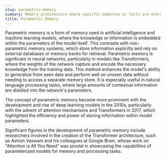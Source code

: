 ```yaml
---
slug: parametric-memory
summary: Memory architecture where specific memories or facts are stored using parameterized models, often used to improve efficiency in storing and retrieving information in machine learning systems.
title: Parametric Memory
---
```


Parametric memory is a form of memory used in artificial intelligence and machine learning models, where the knowledge or information is embedded within the parameters of the model itself. This contrasts with non-parametric memory systems, which store information explicitly and rely on external databases or memory banks for retrieval. Parametric memory is significant in neural networks, particularly in models like Transformers, where the weights of the network capture and encode the necessary knowledge from the training data. This method enhances the model's ability to generalize from seen data and perform well on unseen data without needing to access a separate memory store. It is especially useful in natural language processing tasks, where large amounts of contextual information are distilled into the network's parameters.

The concept of parametric memory became more prominent with the development and rise of deep learning models in the 2010s, particularly with the advent of attention mechanisms and Transformers in 2017, which highlighted the efficiency and power of storing information within model parameters.

Significant figures in the development of parametric memory include researchers involved in the creation of the Transformer architecture, such as Ashish Vaswani and his colleagues at Google Brain, whose work on "Attention is All You Need" was pivotal in showcasing the capabilities of parameterized models for memory and processing tasks.
